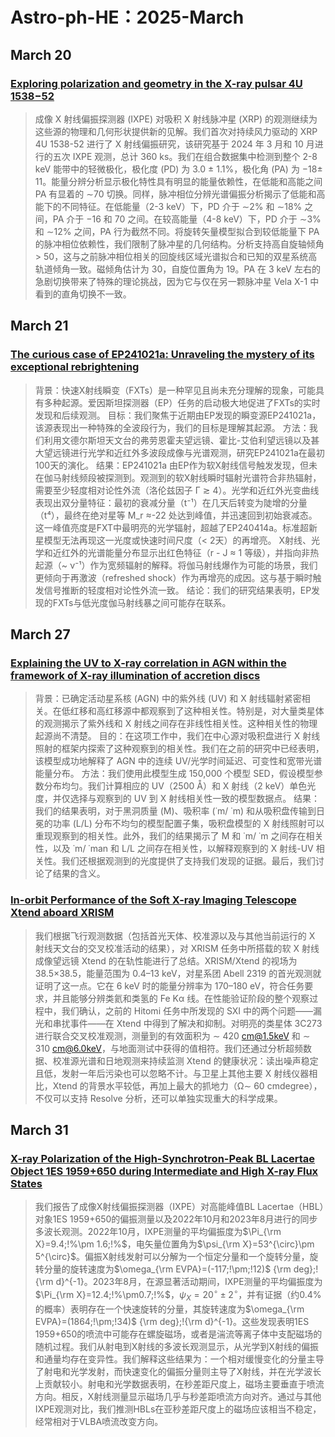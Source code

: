 # Astro-ph-HE：2025-March
## March 20
### [Exploring polarization and geometry in the X-ray pulsar 4U 1538−52](https://arxiv.org/pdf/2503.13720v1)

> 成像 X 射线偏振探测器 (IXPE) 对吸积 X 射线脉冲星 (XRP) 的观测继续为这些源的物理和几何形状提供新的见解。我们首次对持续风力驱动的 XRP 4U 1538-52 进行了 X 射线偏振研究，该研究基于 2024 年 3 月和 10 月进行的五次 IXPE 观测，总计 360 ks。我们在组合数据集中检测到整个 2-8 keV 能带中的轻微极化，极化度 (PD) 为 3.0 ± 1.1%，极化角 (PA) 为 −18± 11。能量分辨分析显示极化特性具有明显的能量依赖性，在低能和高能之间 PA 有显着的 ∼70 切换。同样，脉冲相位分辨光谱偏振分析揭示了低能和高能下的不同特征。在低能量（2-3 keV）下，PD 介于 ∼2% 和 ∼18% 之间，PA 介于 −16 和 70 之间。在较高能量（4-8 keV）下，PD 介于 ∼3% 和 ∼12% 之间，PA 行为截然不同。将旋转矢量模型拟合到较低能量下 PA 的脉冲相位依赖性，我们限制了脉冲星的几何结构。分析支持高自旋轴倾角 > 50，这与之前脉冲相位相关的回旋线区域光谱拟合和已知的双星系统高轨道倾角一致。磁倾角估计为 30，自旋位置角为 19。PA 在 3 keV 左右的急剧切换带来了特殊的理论挑战，因为它与仅在另一颗脉冲星 Vela X-1 中看到的直角切换不一致。

## March 21
### [The curious case of EP241021a: Unraveling the mystery of its exceptional rebrightening](https://arxiv.org/pdf/2503.14588v1)

> 背景：快速X射线瞬变（FXTs）是一种罕见且尚未充分理解的现象，可能具有多种起源。爱因斯坦探测器（EP）任务的启动极大地促进了FXTs的实时发现和后续观测。
> 目标：我们聚焦于近期由EP发现的瞬变源EP241021a，该源表现出一种特殊的全波段行为，我们的目标是理解其起源。
> 方法：我们利用文德尔斯坦天文台的弗劳恩霍夫望远镜、霍比-艾伯利望远镜以及甚大望远镜进行光学和近红外多波段成像与光谱观测，研究EP241021a在最初100天的演化。
> 结果：EP241021a 由EP作为软X射线信号触发发现，但未在伽马射线频段被探测到。观测到的软X射线瞬时辐射光谱符合非热辐射，需要至少轻度相对论性外流（洛伦兹因子 Γ ≳ 4）。光学和近红外光变曲线表现出双分量特征：最初的衰减分量（t⁻¹）在几天后转变为陡增的分量（t⁴），最终在绝对星等 M_r ≈-22 处达到峰值，并迅速回到初始衰减态。这一峰值亮度是FXT中最明亮的光学辐射，超越了EP240414a。标准超新星模型无法再现这一光度或快速时间尺度（< 2天）的再增亮。
> X射线、光学和近红外的光谱能量分布显示出红色特征（r - J ≈ 1 等级），并指向非热起源（~ ν⁻¹）作为宽频辐射的解释。将伽马射线爆作为可能的场景，我们更倾向于再激波（refreshed shock）作为再增亮的成因。这与基于瞬时触发信号推断的轻度相对论性外流一致。
> 结论：我们的研究结果表明，EP发现的FXTs与低光度伽马射线暴之间可能存在联系。

## March 27
### [Explaining the UV to X-ray correlation in AGN within the framework of X-ray illumination of accretion discs](https://arxiv.org/pdf/2503.20770v1)

> 背景：已确定活动星系核 (AGN) 中的紫外线 (UV) 和 X 射线辐射紧密相关。在低红移和高红移源中都观察到了这种相关性。特别是，对大量类星体的观测揭示了紫外线和 X 射线之间存在非线性相关性。这种相关性的物理起源尚不清楚。
> 目的：在这项工作中，我们在中心源对吸积盘进行 X 射线照射的框架内探索了这种观察到的相关性。我们在之前的研究中已经表明，该模型成功地解释了 AGN 中的连续 UV/光学时间延迟、可变性和宽带光谱能量分布。
> 方法：我们使用此模型生成 150,000 个模型 SED，假设模型参数分布均匀。我们计算相应的 UV（2500 Å）和 X 射线（2 keV）单色光度，并仅选择与观察到的 UV 到 X 射线相关性一致的模型数据点。
> 结果：我们的结果表明，对于黑洞质量 (M)、吸积率 (˙m/ ˙m) 和从吸积盘传输到日冕的功率 (L/L) 分布不均匀的模型配置子集，吸积盘模型的 X 射线照射可以重现观察到的相关性。此外，我们的结果揭示了 M 和 ˙m/ ˙m 之间存在相关性，以及 ˙m/ ˙man 和 L/L 之间存在相关性，以解释观察到的 X 射线-UV 相关性。我们还根据观测到的光度提供了支持我们发现的证据。最后，我们讨论了结果的含义。

### [In-orbit Performance of the Soft X-ray Imaging Telescope Xtend aboard XRISM](https://arxiv.org/pdf/2503.20180v1)
> 我们根据飞行观测数据（包括首光天体、校准源以及与其他当前运行的 X 射线天文台的交叉校准活动的结果），对 XRISM 任务中所搭载的软 X 射线成像望远镜 Xtend 的在轨性能进行了总结。XRISM/Xtend 的视场为 38.5×38.5，能量范围为 0.4–13 keV，对星系团 Abell 2319 的首光观测就证明了这一点。它在 6 keV 时的能量分辨率为 170–180 eV，符合任务要求，并且能够分辨类氦和类氢的 Fe Kα 线。在性能验证阶段的整个观察过程中，我们确认，之前的 Hitomi 任务中所发现的 SXI 中的两个问题——漏光和串扰事件——在 Xtend 中得到了解决和抑制。对明亮的类星体 3C273 进行联合交叉校准观测，测量到的有效面积为 ∼ 420 cm@1.5keV 和 ∼ 310 cm@6.0keV，与地面测试中获得的值相符。我们还通过分析超频数据、校准源光谱和日地观测来持续监测 Xtend 的健康状况：读出噪声稳定且低，发射一年后污染也可以忽略不计。与卫星上其他主要 X 射线仪器相比，Xtend 的背景水平较低，再加上最大的抓地力（Ω∼ 60 cmdegree），不仅可以支持 Resolve 分析，还可以单独实现重大的科学成果。

## March 31
### [X-ray Polarization of the High-Synchrotron-Peak BL Lacertae Object 1ES 1959+650 during Intermediate and High X-ray Flux States](https://arxiv.org/pdf/2503.21344v1)

> 我们报告了成像X射线偏振探测器（IXPE）对高能峰值BL Lacertae（HBL）对象1ES 1959+650的偏振测量以及2022年10月和2023年8月进行的同步多波长观测。2022年10月，IXPE测量的平均偏振度为$\Pi_{\rm X}=9.4;!%\pm 1.6;!%$，电矢量位置角为$\psi_{\rm X}=53^{\circ}\pm 5^{\circ}$。偏振X射线发射可以分解为一个恒定分量和一个旋转分量，旋转分量的旋转速度为$\omega_{\rm EVPA}=(-117;!\pm;!12)$ 
{\rm deg}\;\!{\rm d}^{-1}。2023年8月，在源显著活动期间，IXPE测量的平均偏振度为$\Pi_{\rm X}=12.4;!%\pm0.7;!%$，$\psi_X=20^{\circ}\pm2^{\circ}$，并有证据（约0.4%的概率）表明存在一个快速旋转的分量，其旋转速度为$\omega_{\rm EVPA}=(1864;!\pm;!34)$ {\rm deg}\;\!{\rm d}^{-1}。这些发现表明1ES 1959+650的喷流中可能存在螺旋磁场，或者是湍流等离子体中支配磁场的随机过程。我们从射电到X射线的多波长观测显示，从光学到X射线的偏振和通量均存在变异性。我们解释这些结果为：一个相对缓慢变化的分量主导了射电和光学发射，而快速变化的偏振分量则主导了X射线，并在光学波长上贡献较小。射电和光学数据表明，在秒差距尺度上，磁场主要垂直于喷流方向。相反，X射线测量显示磁场几乎与秒差距喷流方向对齐。通过与其他IXPE观测对比，我们推测HBLs在亚秒差距尺度上的磁场应该相当不稳定，经常相对于VLBA喷流改变方向。
